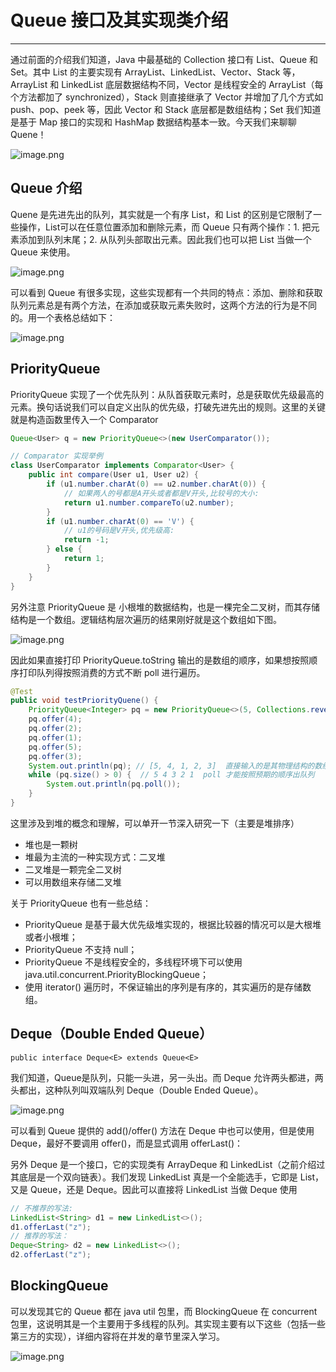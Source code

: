 # Queue 接口及其实现类介绍
---

通过前面的介绍我们知道，Java 中最基础的 Collection 接口有 List、Queue 和 Set。其中 List 的主要实现有 ArrayList、LinkedList、Vector、Stack 等，ArrayList 和 LinkedList 底层数据结构不同，Vector 是线程安全的 ArrayList（每个方法都加了 synchronized），Stack 则直接继承了 Vector 并增加了几个方式如 push、pop、peek 等，因此 Vector 和 Stack 底层都是数组结构；Set 我们知道是基于 Map 接口的实现和 HashMap 数据结构基本一致。今天我们来聊聊 Quene！

![image.png](https://images.zenhubusercontent.com/5b83aeb622e474383b984d11/098b0e63-a9de-43ce-91e1-a2cb7b99793d)


## Queue 介绍

Quene 是先进先出的队列，其实就是一个有序 List，和 List 的区别是它限制了一些操作，List可以在任意位置添加和删除元素，而 Queue 只有两个操作：1. 把元素添加到队列末尾；2. 从队列头部取出元素。因此我们也可以把 List 当做一个 Queue 来使用。

![image.png](https://images.zenhubusercontent.com/5b83aeb622e474383b984d11/30d92cd8-9cf9-41db-b8ff-d7760a6586ca)

可以看到 Queue 有很多实现，这些实现都有一个共同的特点：添加、删除和获取队列元素总是有两个方法，在添加或获取元素失败时，这两个方法的行为是不同的。用一个表格总结如下：

![image.png](https://images.zenhubusercontent.com/5b83aeb622e474383b984d11/2ccac6be-796d-4dfb-af0d-9b80ddba34e8)

## PriorityQueue

PriorityQueue 实现了一个优先队列：从队首获取元素时，总是获取优先级最高的元素。换句话说我们可以自定义出队的优先级，打破先进先出的规则。这里的关键就是构造函数里传入一个 Comparator

```Java
Queue<User> q = new PriorityQueue<>(new UserComparator());

// Comparator 实现举例
class UserComparator implements Comparator<User> {
    public int compare(User u1, User u2) {
        if (u1.number.charAt(0) == u2.number.charAt(0)) {
            // 如果两人的号都是A开头或者都是V开头,比较号的大小:
            return u1.number.compareTo(u2.number);
        }
        if (u1.number.charAt(0) == 'V') {
            // u1的号码是V开头,优先级高:
            return -1;
        } else {
            return 1;
        }
    }
}
```

另外注意 PriorityQueue 是 小根堆的数据结构，也是一棵完全二叉树，而其存储结构是一个数组。逻辑结构层次遍历的结果刚好就是这个数组如下图。

![image.png](https://images.zenhubusercontent.com/5b83aeb622e474383b984d11/3ecba23d-4203-41d2-b137-3dd156178892)

因此如果直接打印 PriorityQueue.toString 输出的是数组的顺序，如果想按照顺序打印队列得按照消费的方式不断 poll 进行遍历。

```Java
@Test
public void testPriorityQuene() {
    PriorityQueue<Integer> pq = new PriorityQueue<>(5, Collections.reverseOrder());
    pq.offer(4);
    pq.offer(2);
    pq.offer(1);
    pq.offer(5);
    pq.offer(3);
    System.out.println(pq); // [5, 4, 1, 2, 3]  直接输入的是其物理结构的数组
    while (pq.size() > 0) {  // 5 4 3 2 1  poll 才能按照预期的顺序出队列
        System.out.println(pq.poll());
    }
}
```

这里涉及到堆的概念和理解，可以单开一节深入研究一下（主要是堆排序）

- 堆也是一颗树
- 堆最为主流的一种实现方式：二叉堆
- 二叉堆是一颗完全二叉树
- 可以用数组来存储二叉堆

关于 PriorityQueue 也有一些总结：

- PriorityQueue 是基于最大优先级堆实现的，根据比较器的情况可以是大根堆或者小根堆；
- PriorityQueue 不支持 null；
- PriorityQueue 不是线程安全的，多线程环境下可以使用 java.util.concurrent.PriorityBlockingQueue；
- 使用 iterator() 遍历时，不保证输出的序列是有序的，其实遍历的是存储数组。


## Deque（Double Ended Queue）

`public interface Deque<E> extends Queue<E>`

我们知道，Queue是队列，只能一头进，另一头出。而 Deque 允许两头都进，两头都出，这种队列叫双端队列 Deque（Double Ended Queue）。

![image.png](https://images.zenhubusercontent.com/5b83aeb622e474383b984d11/f992b551-0b2d-411d-8b01-c1ac6e13ea1f)

可以看到 Queue 提供的 add()/offer() 方法在 Deque 中也可以使用，但是使用Deque，最好不要调用 offer()，而是显式调用 offerLast()：

另外 Deque 是一个接口，它的实现类有 ArrayDeque 和 LinkedList（之前介绍过其底层是一个双向链表）。我们发现 LinkedList 真是一个全能选手，它即是 List，又是 Queue，还是 Deque。因此可以直接将 LinkedList 当做 Deque 使用

```Java
// 不推荐的写法:
LinkedList<String> d1 = new LinkedList<>();
d1.offerLast("z");
// 推荐的写法：
Deque<String> d2 = new LinkedList<>();
d2.offerLast("z");
```

## BlockingQueue

可以发现其它的 Queue 都在 java util 包里，而 BlockingQueue 在 concurrent 包里，这说明其是一个主要用于多线程的队列。其实现主要有以下这些（包括一些第三方的实现），详细内容将在并发的章节里深入学习。

![image.png](https://images.zenhubusercontent.com/5b83aeb622e474383b984d11/dbd3c50c-1d73-495d-b404-9fbe324e75ce)

